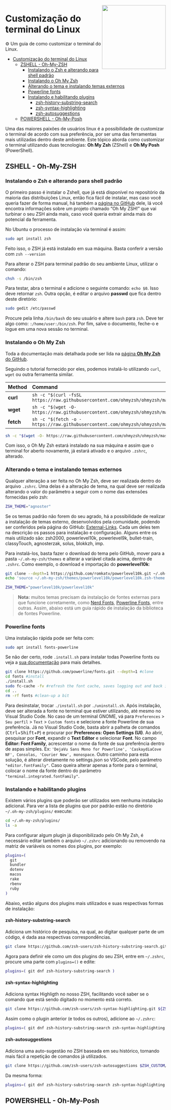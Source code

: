 <!-- RIGHT LOGO -->
<a href="#customização-do-windows-terminal"><img width="200px" src="https://c2.staticflickr.com/2/1478/26633767625_443e0b9550_b.jpg" align="right" /></a>

# Customização do terminal do Linux

:gear: Um guia de como customizar o terminal do Linux.

<!-- TABLE OF CONTENTS -->
- [Customização do terminal do Linux](#customização-do-terminal-do-linux)
  - [ZSHELL - Oh-My-ZSH](#zshell---oh-my-zsh)
    - [Instalando o Zsh e alterando para shell padrão](#instalando-o-zsh-e-alterando-para-shell-padrão)
    - [Instalando o Oh My Zsh](#instalando-o-oh-my-zsh)
    - [Alterando o tema e instalando temas externos](#alterando-o-tema-e-instalando-temas-externos)
    - [Powerline fonts](#powerline-fonts)
    - [Instalando e habilitando plugins](#instalando-e-habilitando-plugins)
      - [zsh-history-substring-search](#zsh-history-substring-search)
      - [zsh-syntax-highlighting](#zsh-syntax-highlighting)
      - [zsh-autosuggestions](#zsh-autosuggestions)
  - [POWERSHELL - Oh-My-Posh](#powershell---oh-my-posh)

Uma das maiores paixões de usuários linux é a possibilidade de customizar o terminal de acordo com sua preferência, por ser uma das ferramentas mais utilizadas dentro deste ambiente. Este tópico aborda como customizar o terminal utilizando duas tecnologias: **Oh My Zsh** (ZShell) e **Oh My Posh** (PowerShell).

## ZSHELL - Oh-My-ZSH

### Instalando o Zsh e alterando para shell padrão

O primeiro passo é instalar o Zshell, que já está disponível no repositório da maioria das distribuições Linux, então fica fácil de instalar, mas caso você queria fazer de forma manual, há também a [página no GitHub][1] dele, lá você encontra informações sobre um projeto chamado “Oh My ZSH!” que vai turbinar o seu ZSH ainda mais, caso você queria extrair ainda mais do potencial da ferramenta.

No Ubuntu o processo de instalação via terminal é assim:

```zsh
sudo apt install zsh
```

Feito isso, o ZSH já está instalado em sua máquina. Basta conferir a versão com `zsh --version`

Para alterar o ZSH para terminal padrão do seu ambiente Linux, utilizar o comando:

```zsh
chsh -s /bin/zsh
```

Para testar, abra o terminal e adicione o seguinte comando: `echo $0`. Isso deve retornar `zsh`. Outra opção, é editar o arquivo **passwd** que fica dentro deste diretório:

```zsh
sudo gedit /etc/passwd
```

Procure pela linha `/bin/bash` do seu usuário e altere `bash` para `zsh`. Deve ter algo como: `:/home/user:/bin/zsh`. Por fim, salve o documento, feche-o e logue em uma nova sessão no terminal.

### Instalando o Oh My Zsh

Toda a documentação mais detalhada pode ser lida na [página **Oh My Zsh** do GitHub][1].

Seguindo o tutorial fornecido por eles, podemos instalá-lo utilizando `curl`, `wget` ou outra ferramenta similar.

| Method    | Command                                                                                           |
|:----------|:--------------------------------------------------------------------------------------------------|
| **curl**  | `sh -c "$(curl -fsSL https://raw.githubusercontent.com/ohmyzsh/ohmyzsh/master/tools/install.sh)"` |
| **wget**  | `sh -c "$(wget -O- https://raw.githubusercontent.com/ohmyzsh/ohmyzsh/master/tools/install.sh)"`   |
| **fetch** | `sh -c "$(fetch -o - https://raw.githubusercontent.com/ohmyzsh/ohmyzsh/master/tools/install.sh)"` |

```zsh
sh -c "$(wget -O- https://raw.githubusercontent.com/ohmyzsh/ohmyzsh/master/tools/install.sh)"
```

Com isso, o Oh My Zsh estará instalado na sua máquina e assim que o terminal for aberto novamente, já estará ativado e o arquivo `.zshrc`, alterado.

### Alterando o tema e instalando temas externos

Qualquer alteração a ser feita no Oh My Zsh, deve ser realizada dentro do arquivo `.zshrc`. Uma delas é a alteração de tema, na qual deve ser realizada alterando o valor do parâmetro a seguir com o nome das extensões fornecidas pelo zsh:

```zsh
ZSH_THEME="agnoster"
```

Se os temas padrão não forem do seu agrado, há a possibilidade de realizar a instalação de temas externo, desenvolvidos pela comunidade, podendo ser conferidos pela página do GitHub: [External-Links][2]. Cada um deles tem na descrição os passos para instalação e configuração. Alguns entre os mais utilizado são: zsh2000, powerlevel10k, powerlevel9k, bullet-train, classyTouch, agnosterzak, solus, blokkzh, imp. 

Para instalá-los, basta fazer o download do tema pelo GitHub, mover para a pasta `~/.oh-my-zsh/themes` e alterar a variável citada acima, dentro de `.zshrc`. Como exemplo, o download e importação do **powerlevel10k**:

```zsh
git clone --depth=1 https://github.com/romkatv/powerlevel10k.git ~/.oh-my-zsh/themes/powerlevel10k
echo 'source ~/.oh-my-zsh/themes/powerlevel10k/powerlevel10k.zsh-theme' >>~/.zshrc
```

```zsh
ZSH_THEME="powerlevel10k/powerlevel10k"
```

> **Nota:** muitos temas precisam da instalação de fontes externas para que funcione corretamente, como [Nerd Fonts][3], [Powerline Fonts][4], entre outras. Assim, abaixo está um guia rápido de instalação da biblioteca de fontes Powerline.

### Powerline fonts

Uma instalação rápida pode ser feita com:

```zsh
sudo apt install fonts-powerline
```

Se não der certo, rode `.install.sh` para instalar todas Powerline fonts ou veja a [sua documentação][5] para mais detalhes.

```zsh
git clone https://github.com/powerline/fonts.git --depth=1 #clone
cd fonts #install
./install.sh
sudo fc-cache -fv #refresh the font cache, saves logging out and back in
cd ..
rm -rf fonts #clean-up a bit
```

Para desinstalar, trocar `./install.sh` por `./uninstall.sh`. Após instalação, deve ser alterada a fonte no terminal que estiver utilizando, até mesmo no Visual Studio Code. No caso de um terminal GNOME, vá para `Preferences` > `Seu perfil` > `Text` > `Custom fonts` e selecione a fonte Powerline de sua preferência. Já no Visual Studio Code, basta abrir a palheta de comandos (<kbd>Ctrl</kbd>+<kbd>Shift</kbd>+<kbd>P</kbd>) e procurar por **Preferences: Open Settings (UI)**. Ao abrir, pesquisar por **Font**, expandir o **Text Editor** e selecionar **Font**. No campo **Editor: Font Family**, acrescentar o nome da fonte de sua preferência dentro de aspas simples. Ex: `'DejaVu Sans Mono for Powerline', 'CaskaydiaCove NF', Consolas, 'Courier New', monospace`. Outro caminho para esta solução, é alterar diretamente no settings.json so VSCode, pelo parâmetro `"editor.fontFamily"`. Caso queira alterar apenas a fonte para o terminal, colocar o nome da fonte dentro do parâmetro `"terminal.integrated.fontFamily"`.


### Instalando e habilitando plugins

Existem vários plugins que poderão ser utilizados sem nenhuma instalação adicional. Para ver a lista de plugins que por padrão estão no diretório `~/.oh-my-zsh/plugins/` execute:

```zsh
cd ~/.oh-my-zsh/plugins/
ls -a
```

Para configurar algum plugin já disponibilizado pelo Oh My Zsh, é necessário editar também o arquivo `~/.zshrc` adicionando ou removendo na matriz de variáveis os nomes dos plugins, por exemplo:

```zsh
plugins=(
  git
  bundler
  dotenv
  macos
  rake
  rbenv
  ruby
)
```

Abaixo, estão alguns dos plugins mais utilizados e suas respectivas formas de instalação:

#### zsh-history-substring-search

Adiciona um histórico de pesquisa, na qual, ao digitar qualquer parte de um código, é dada asa respectivas correspondências.

```zsh
git clone https://github.com/zsh-users/zsh-history-substring-search.git $ZSH_CUSTOM/plugins/zsh-history-substring-search
```

Agora para definir ele como um dos plugins do seu ZSH, entre em `~/.zshrc`, procure uma parte com `plugins=()` e edite:

```zsh
plugins=( git dnf zsh-history-substring-search )
```

#### zsh-syntax-highlighting

Adiciona syntax Highligth no nosso ZSH, facilitando você saber se o comando que está sendo digitado no momento está correto.

```zsh
git clone https://github.com/zsh-users/zsh-syntax-highlighting.git ${ZSH_CUSTOM:-~/.oh-my-zsh/custom}/plugins/zsh-syntax-highlighting
```

Assim como o plugin anterior (e todos os outros), adicione ao `~/.zshrc`:

```zsh
plugins=( git dnf zsh-history-substring-search zsh-syntax-highlighting )
```

#### zsh-autosuggestions

Adiciona uma auto-sugestão no ZSH baseada em seu histórico, tornando mais fácil a repetição de comandos já utilizados.

```zsh
git clone https://github.com/zsh-users/zsh-autosuggestions $ZSH_CUSTOM/plugins/zsh-autosuggestions
```

Da mesma forma:

```zsh
plugins=( git dnf zsh-history-substring-search zsh-syntax-highlighting zsh-autosuggestions)
```

## POWERSHELL - Oh-My-Posh

<!-- MARKDOWN LINKS -->
<!-- SITES -->
[1]: https://github.com/ohmyzsh/ohmyzsh
[2]: https://github.com/ohmyzsh/ohmyzsh/wiki/External-themes
[3]: https://www.nerdfonts.com/
[4]: https://github.com/powerline/fonts
[5]: https://powerline.readthedocs.io/en/latest/installation/linux.html#fonts-installation

<!-- IMAGES -->
